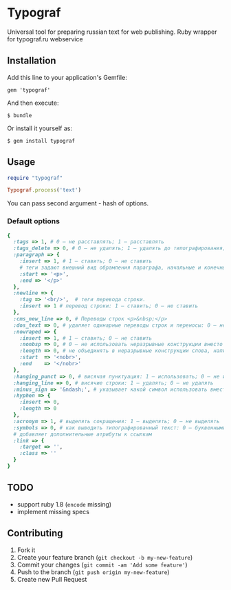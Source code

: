 # Typograf

Universal tool for preparing russian text for web publishing. Ruby wrapper for typograf.ru webservice

## Installation

Add this line to your application's Gemfile:

    gem 'typograf'

And then execute:

    $ bundle

Or install it yourself as:

    $ gem install typograf

## Usage

```ruby
require "typograf"

Typograf.process('text')
```

You can pass second argument - hash of options.

### Default options

```ruby
{
  :tags => 1, # 0 — не расставлять; 1 — расставлять
  :tags_delete => 0, # 0 — не удалять; 1 — удалять до типографирования; 2 — удалять после типографирования
  :paragraph => {
    :insert => 1, # 1 — ставить; 0 — не ставить
    # теги задают внешний вид обрамления параграфа, начальные и конечные теги соответственно (могут быть пустыми)
    :start => '<p>',
    :end => '</p>'
  },
  :newline => {
    :tag => '<br/>',  # теги перевода строки.
    :insert => 1 # перевод строки: 1 — ставить; 0 — не ставить
  },
  :cms_new_line => 0, # Переводы строк <p>&nbsp;</p>
  :dos_text => 0, # удаляет одинарные переводы строк и переносы: 0 — не удалять; 1 — удалять
  :nowraped => {
    :insert => 1, # 1 — ставить; 0 — не ставить
    :nonbsp => 0, # 0 — не использовать неразрывные конструкции вместо (неразрывного пробела); 1 — наоборот
    :length => 0, # не объединять в неразрывные конструкции слова, написанные через дефис, с общей длинной больше N знаков. Если 0 то не используется
    :start  => '<nobr>',
    :end    => '</nobr>' 
  },
  :hanging_punct => 0, # висячая пунктуация: 1 — использовать; 0 — не использовать
  :hanging_line => 0, # висячие строки: 1 — удалять; 0 — не удалять
  :minus_sign => '&ndash;', # указывает какой символ использовать вместо знака минус: — &ndash; или &minus;
  :hyphen => {
    :insert => 0,
    :length => 0
  },
  :acronym => 1, # выделять сокращения: 1 — выделять; 0 — не выделять
  :symbols => 0, # как выводить типографированный текст: 0 — буквенными символами (&nbsp;); 1 — числовыми (&#160;)
  # добавляет дополнительные атрибуты к ссылкам
  :link => {
    :target => '',
    :class => ''
  }
}
```

## TODO
 - support ruby 1.8 (`encode` missing)
 - implement missing specs

## Contributing

1. Fork it
2. Create your feature branch (`git checkout -b my-new-feature`)
3. Commit your changes (`git commit -am 'Add some feature'`)
4. Push to the branch (`git push origin my-new-feature`)
5. Create new Pull Request
